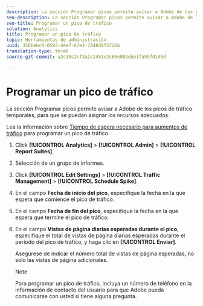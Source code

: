 ```yaml
---
description: La sección Programar picos permite avisar a Adobe de los picos de tráfico temporales, para que se puedan asignar los recursos adecuados.
seo-description: La sección Programar picos permite avisar a Adobe de los picos de tráfico temporales, para que se puedan asignar los recursos adecuados.
seo-title: Programar un pico de tráfico
solution: Analytics
title: Programar un pico de tráfico
topic: Herramientas de administración
uuid: 350bebc0-0593-4ee7-b7e2-7848d9f5726b
translation-type: tm+mt
source-git-commit: a2c38c2cf3a2c1451e2c60e003ebe1fa9bfd145d

---
```



# Programar un pico de tráfico

La sección Programar picos permite avisar a Adobe de los picos de tráfico temporales, para que se puedan asignar los recursos adecuados.

Lea la información sobre [Tiempo de espera necesario para aumentos de tráfico](/help/admin/c-traffic-management/traffic-lead-time.md) para programar un pico de tráfico.

1. Click **[!UICONTROL Analytics]** &gt; **[!UICONTROL Admin]** &gt; **[!UICONTROL Report Suites]**.
1. Selección de un grupo de informes.
1. Click **[!UICONTROL Edit Settings]** &gt; **[!UICONTROL Traffic Management]** &gt; **[!UICONTROL Schedule Spike]**.
1. En el campo **Fecha de inicio del pico**, especifique la fecha en la que espera que comience el pico de tráfico.
1. En el campo **Fecha de fin del pico**, especifique la fecha en la que espera que termine el pico de tráfico.
1. En el campo **Vistas de página diarias esperadas durante el pico**, especifique el total de vistas de página diarias esperadas durante el período del pico de tráfico, y haga clic en **[!UICONTROL Enviar]**.

   Asegúrese de indicar el número total de vistas de página esperadas, no solo las vistas de página adicionales.

   >[!NOTE]
   >
   >Para programar un pico de tráfico, incluya un número de teléfono en la información de contacto del usuario para que Adobe pueda comunicarse con usted si tiene alguna pregunta.

